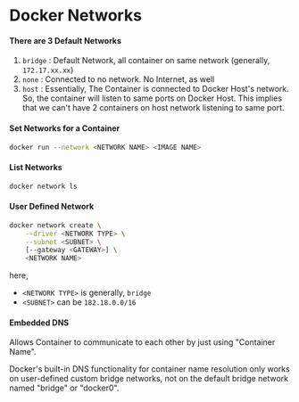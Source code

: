 # Docker Networks

#### There are 3 Default Networks

1. `bridge` : Default Network, all container on same network (generally, `172.17.xx.xx`) 
2. `none` : Connected to no network. No Internet, as well
3. `host` : Essentially, The Container is connected to Docker Host's network. So, the container will listen to same ports on Docker Host. This implies that we can't have 2 containers on host network listening to same port.

#### Set Networks for a Container
```bash
docker run --network <NETWORK NAME> <IMAGE NAME>
```

#### List Networks
```bash
docker network ls
```

#### User Defined Network
```bash
docker network create \
	--driver <NETWORK TYPE> \
	--subnet <SUBNET> \
	[--gateway <GATEWAY>] \
	<NETWORK NAME>
```
here,
- `<NETWORK TYPE>` is generally, `bridge`
- `<SUBNET>` can be `182.18.0.0/16`

#### Embedded DNS
Allows Container to communicate to each other by just using "Container Name". 

Docker's built-in DNS functionality for container name resolution only works on user-defined custom bridge networks, not on the default bridge network named "bridge" or "docker0".
